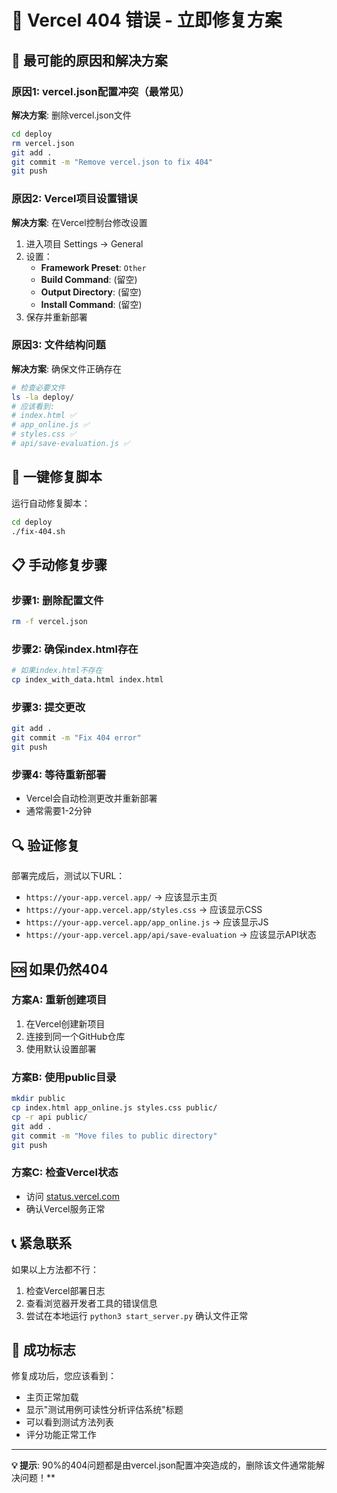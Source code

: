 # 🚨 Vercel 404 错误 - 立即修复方案

## 🎯 最可能的原因和解决方案

### 原因1: vercel.json配置冲突（最常见）

**解决方案**: 删除vercel.json文件
```bash
cd deploy
rm vercel.json
git add .
git commit -m "Remove vercel.json to fix 404"
git push
```

### 原因2: Vercel项目设置错误

**解决方案**: 在Vercel控制台修改设置
1. 进入项目 Settings → General
2. 设置：
   - **Framework Preset**: `Other`
   - **Build Command**: (留空)
   - **Output Directory**: (留空)
   - **Install Command**: (留空)
3. 保存并重新部署

### 原因3: 文件结构问题

**解决方案**: 确保文件正确存在
```bash
# 检查必要文件
ls -la deploy/
# 应该看到:
# index.html ✅
# app_online.js ✅
# styles.css ✅
# api/save-evaluation.js ✅
```

## 🚀 一键修复脚本

运行自动修复脚本：
```bash
cd deploy
./fix-404.sh
```

## 📋 手动修复步骤

### 步骤1: 删除配置文件
```bash
rm -f vercel.json
```

### 步骤2: 确保index.html存在
```bash
# 如果index.html不存在
cp index_with_data.html index.html
```

### 步骤3: 提交更改
```bash
git add .
git commit -m "Fix 404 error"
git push
```

### 步骤4: 等待重新部署
- Vercel会自动检测更改并重新部署
- 通常需要1-2分钟

## 🔍 验证修复

部署完成后，测试以下URL：
- `https://your-app.vercel.app/` → 应该显示主页
- `https://your-app.vercel.app/styles.css` → 应该显示CSS
- `https://your-app.vercel.app/app_online.js` → 应该显示JS
- `https://your-app.vercel.app/api/save-evaluation` → 应该显示API状态

## 🆘 如果仍然404

### 方案A: 重新创建项目
1. 在Vercel创建新项目
2. 连接到同一个GitHub仓库
3. 使用默认设置部署

### 方案B: 使用public目录
```bash
mkdir public
cp index.html app_online.js styles.css public/
cp -r api public/
git add .
git commit -m "Move files to public directory"
git push
```

### 方案C: 检查Vercel状态
- 访问 [status.vercel.com](https://status.vercel.com)
- 确认Vercel服务正常

## 📞 紧急联系

如果以上方法都不行：
1. 检查Vercel部署日志
2. 查看浏览器开发者工具的错误信息
3. 尝试在本地运行 `python3 start_server.py` 确认文件正常

## 🎉 成功标志

修复成功后，您应该看到：
- 主页正常加载
- 显示"测试用例可读性分析评估系统"标题
- 可以看到测试方法列表
- 评分功能正常工作

---

**💡 提示**: 90%的404问题都是由vercel.json配置冲突造成的，删除该文件通常能解决问题！**
